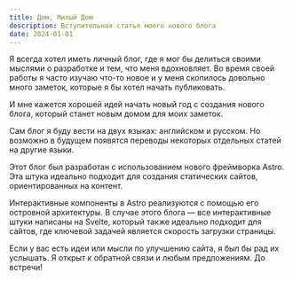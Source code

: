 ```yaml
---
title: Дом, Милый Дом
description: Вступительная статья моего нового блога
date: 2024-01-01
---
```


Я всегда хотел иметь личный блог, где я мог бы делиться своими мыслями о разработке и тем, что меня вдохновляет. Во время своей работы я часто изучаю что-то новое и у меня скопилось довольно много заметок, которые я бы хотел начать публиковать.

И мне кажется хорошей идей начать новый год с создания нового блога, который станет новым домом для моих заметок.

Сам блог я буду вести на двух языках: английском и русском. Но возможно в будущем появятся переводы некоторых отдельных статей на другие языки.

Этот блог был разработан с использованием нового фреймворка Astro. Эта штука идеально подходит для создания статических сайтов, ориентированных на контент.

Интерактивные компоненты в Astro реализуются с помощью его островной архитектуры. В случае этого блога — все интерактивные штуки написаны на Svelte, который также идеально подходит для сайтов, где ключевой задачей является скорость загрузки страницы.

Если у вас есть идеи или мысли по улучшению сайта, я был бы рад их услышать. Я открыт к обратной связи и любым предложениям. До встречи!
